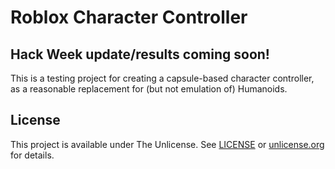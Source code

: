 # Roblox Character Controller

## Hack Week update/results coming soon!

This is a testing project for creating a capsule-based character controller, as a reasonable replacement for (but not emulation of) Humanoids.

## License
This project is available under The Unlicense. See [LICENSE](LICENSE) or [unlicense.org](https://unlicense.org) for details.
